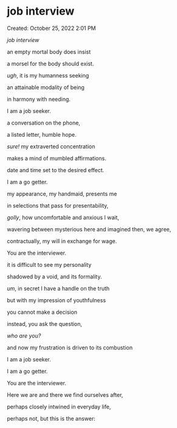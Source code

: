 # job interview

Created: October 25, 2022 2:01 PM

*job interview*

an empty mortal body does insist

a morsel for the body should exist.

*ugh*, it is my humanness seeking

an attainable modality of being

in harmony with needing.

I am a job seeker.

a conversation on the phone,

a listed letter, humble hope.

*sure!* my extraverted concentration

makes a mind of mumbled affirmations.

date and time set to the desired effect.

I am a go getter.

my appearance, my handmaid, presents me

in selections that pass for presentability,

*golly*, how uncomfortable and anxious I wait,

wavering between mysterious here and imagined then, we agree, 

contractually, my will in exchange for wage.

You are the interviewer.

it is difficult to see my personality

shadowed by a void, and its formality.

*um*, in secret I have a handle on the truth

but with my impression of youthfulness

you cannot make a decision

instead, you ask the question,

*who are you?*

and now my frustration is driven to its combustion

I am a job seeker.

I am a go getter.

You are the interviewer.

Here we are and there we find ourselves after,

perhaps closely intwined in everyday life,

perhaps not, but this is the answer: